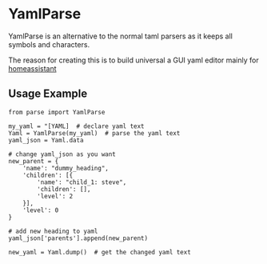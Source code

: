 # YamlParse
YamlParse is an alternative to the normal taml parsers as it keeps all symbols and characters.

The reason for creating this is to build universal a GUI yaml editor mainly for <a href="https://github.com/home-assistant/core" target="_blank">homeassistant</a>

## Usage Example

```
from parse import YamlParse

my_yaml = "[YAML]  # declare yaml text
Yaml = YamlParse(my_yaml)  # parse the yaml text
yaml_json = Yaml.data  

# change yaml_json as you want
new_parent = {
    'name': "dummy_heading",
    'children': [{
        'name': "child_1: steve",
        'children': [],
        'level': 2
    }],
    'level': 0
}

# add new heading to yaml
yaml_json['parents'].append(new_parent)

new_yaml = Yaml.dump()  # get the changed yaml text
```

